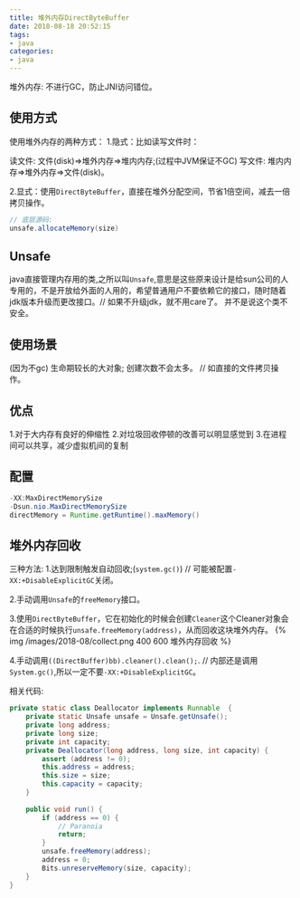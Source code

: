 ```yaml
---
title: 堆外内存DirectByteBuffer
date: 2018-08-18 20:52:15
tags: 
- java
categories:
- java
---
```



堆外内存: 不进行GC，防止JNI访问错位。

## 使用方式
使用堆外内存的两种方式：
1.隐式：比如读写文件时：
> 
读文件: 文件(disk)=>堆外内存=>堆内内存;(过程中JVM保证不GC)
写文件: 堆内内存=>堆外内存=>文件(disk)。

2.显式：使用`DirectByteBuffer`，直接在堆外分配空间，节省1倍空间，减去一倍拷贝操作。

```java
// 底层源码:
unsafe.allocateMemory(size)
```

## Unsafe
java直接管理内存用的类,之所以叫`Unsafe`,意思是这些原来设计是给sun公司的人专用的，不是开放给外面的人用的，希望普通用户不要依赖它的接口，随时随着jdk版本升级而更改接口。// 如果不升级jdk，就不用care了。
并不是说这个类不安全。

## 使用场景
(因为不gc)
生命期较长的大对象;
创建次数不会太多。
// 如直接的文件拷贝操作。

## 优点
1.对于大内存有良好的伸缩性
2.对垃圾回收停顿的改善可以明显感觉到
3.在进程间可以共享，减少虚拟机间的复制

## 配置
```java
-XX:MaxDirectMemorySize
-Dsun.nio.MaxDirectMemorySize
directMemory = Runtime.getRuntime().maxMemory()
```

## 堆外内存回收
三种方法:
1.达到限制触发自动回收;(`system.gc()`) // 可能被配置`-XX:+DisableExplicitGC`关闭。

2.手动调用`Unsafe`的`freeMemory`接口。

3.使用`DirectByteBuffer`，它在初始化的时候会创建`Cleaner`这个Cleaner对象会在合适的时候执行`unsafe.freeMemory(address)`，从而回收这块堆外内存。
{% img /images/2018-08/collect.png 400 600 堆外内存回收 %}

4.手动调用`((DirectBuffer)bb).cleaner().clean();`.
// 内部还是调用`System.gc()`,所以一定不要`-XX:+DisableExplicitGC`。

 

相关代码:
```java
private static class Deallocator implements Runnable  {
    private static Unsafe unsafe = Unsafe.getUnsafe();
    private long address;
    private long size;
    private int capacity;
    private Deallocator(long address, long size, int capacity) {
        assert (address != 0);
        this.address = address;
        this.size = size;
        this.capacity = capacity;
    }
 
    public void run() {
        if (address == 0) {
            // Paranoia
            return;
        }
        unsafe.freeMemory(address);
        address = 0;
        Bits.unreserveMemory(size, capacity);
    }
}
```
